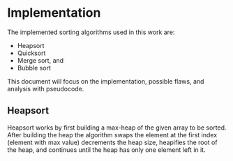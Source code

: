# Implementation

The implemented sorting algorithms used in this work are:

  * Heapsort
  * Quicksort
  * Merge sort, and
  * Bubble sort

This document will focus on the implementation, possible flaws, and analysis
with pseudocode.

## Heapsort

Heapsort works by first building a max-heap of the given array to be sorted.
After building the heap the algorithm swaps the element at the first index
(element with max value) decrements the heap size, heapifies the root of the
heap, and continues until the heap has only one element left in it.


